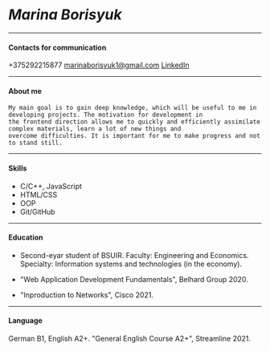 # _Marina Borisyuk_
---
#### Contacts for communication

+375292215877 
marinaborisyuk1@gmail.com
[LinkedIn](https://www.linkedin.com/in/marina-borisyuk-2a873b205)

---

#### About me
```
My main goal is to gain deep knowledge, which will be useful to me in developing projects. The motivation for development in 
the frontend direction allows me to quickly and efficiently assimilate complex materials, learn a lot of new things and
overcome difficulties. It is important for me to make progress and not to stand still.
```
---

#### Skills

- C/C++, JavaScript
- HTML/CSS
- OOP
- Git/GitHub

---

#### Education

+ Second-eyar student of BSUIR.
Faculty: Engineering and Economics.
Specialty: Information systems and technologies (in the economy).

+ "Web Application Development Fundamentals", Belhard Group 2020.

+ "Inproduction to Networks", Cisco 2021.

---

#### Language

German B1, English A2+.
"General English Course A2+", Streamline 2021.  